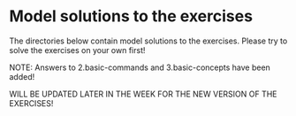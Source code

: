 # Model solutions to the exercises

The directories below contain model solutions to the exercises. Please try to solve the exercises on your own first!

NOTE: Answers to 2.basic-commands and 3.basic-concepts have been added! 

WILL BE UPDATED LATER IN THE WEEK FOR THE NEW VERSION OF THE EXERCISES!
